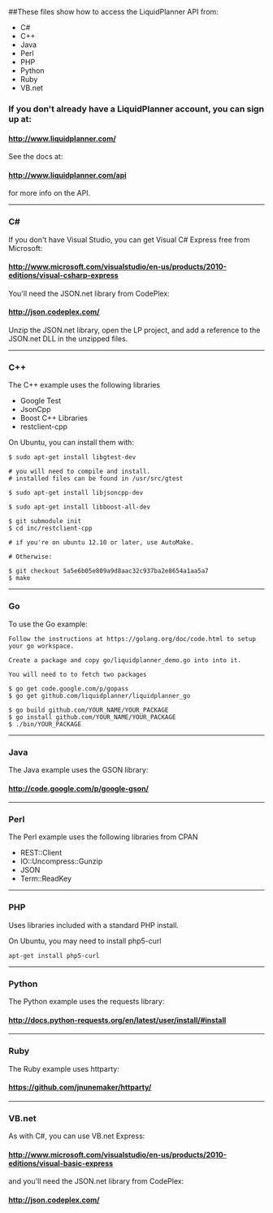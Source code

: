 ##These files show how to access the LiquidPlanner API from:

* C#
* C++
* Java
* Perl
* PHP
* Python
* Ruby
* VB.net

### If you don't already have a LiquidPlanner account, you can sign up at:

####  http://www.liquidplanner.com/

See the docs at:

####  http://www.liquidplanner.com/api

for more info on the API.

- - -

### C# 

If you don't have Visual Studio, you can get Visual C# Express free from Microsoft:

####  http://www.microsoft.com/visualstudio/en-us/products/2010-editions/visual-csharp-express

You'll need the JSON.net library from CodePlex:

####  http://json.codeplex.com/

Unzip the JSON.net library, open the LP project, and add a reference to the
JSON.net DLL in the unzipped files. 

- - -

### C++

The C++ example uses the following libraries 

 * Google Test
 * JsonCpp
 * Boost C++ Libraries
 * restclient-cpp

On Ubuntu, you can install them with:

    $ sudo apt-get install libgtest-dev

    # you will need to compile and install.
    # installed files can be found in /usr/src/gtest
    
    $ sudo apt-get install libjsoncpp-dev
    
    $ sudo apt-get install libboost-all-dev

    $ git submodule init
    $ cd inc/restclient-cpp
    
    # if you're on ubuntu 12.10 or later, use AutoMake.

    # Otherwise:

    $ git checkout 5a5e6b05e809a9d8aac32c937ba2e8654a1aa5a7
    $ make

- - -

### Go

To use the Go example:

    Follow the instructions at https://golang.org/doc/code.html to setup your go workspace.
    
    Create a package and copy go/liquidplanner_demo.go into into it.

    You will need to to fetch two packages

    $ go get code.google.com/p/gopass
    $ go get github.com/liquidplanner/liquidplanner_go 

    $ go build github.com/YOUR_NAME/YOUR_PACKAGE
    $ go install github.com/YOUR_NAME/YOUR_PACKAGE
    $ ./bin/YOUR_PACKAGE

- - -

### Java

The Java example uses the GSON library:

####  http://code.google.com/p/google-gson/

- - -

### Perl

The Perl example uses the following libraries from CPAN

 * REST::Client
 * IO::Uncompress::Gunzip
 * JSON
 * Term::ReadKey

- - -

### PHP

Uses libraries included with a standard PHP install.

On Ubuntu, you may need to install php5-curl

    apt-get install php5-curl

- - -

### Python

The Python example uses the requests library:

####  http://docs.python-requests.org/en/latest/user/install/#install

- - -

### Ruby

The Ruby example uses httparty:

####  https://github.com/jnunemaker/httparty/

- - -

### VB.net

As with C#, you can use VB.net Express:

####  http://www.microsoft.com/visualstudio/en-us/products/2010-editions/visual-basic-express

and you'll need the JSON.net library from CodePlex:

####  http://json.codeplex.com/
